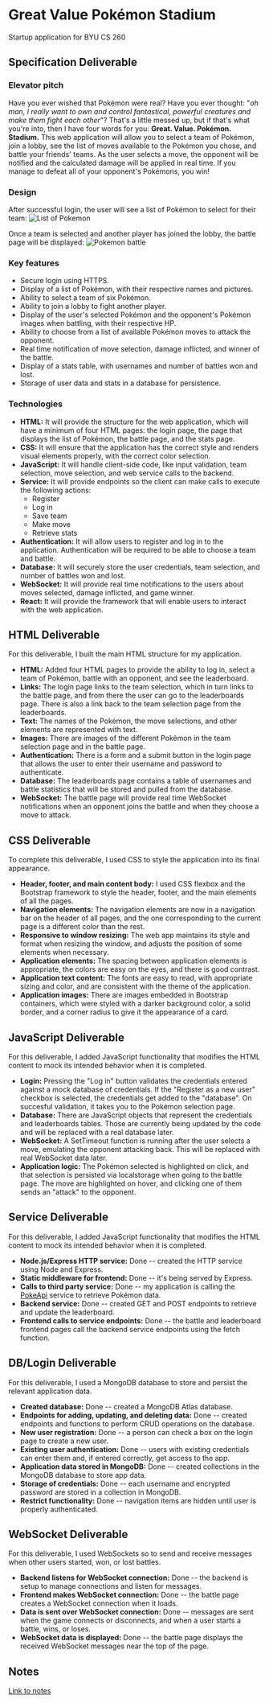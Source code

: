 # Great Value Pokémon Stadium
Startup application for BYU CS 260

## Specification Deliverable

### Elevator pitch
Have you ever wished that Pokémon were real? Have you ever thought: "*oh man, I really want to own and control fantastical, powerful creatures and make them fight each other*"? That's a little messed up, but if that's what you're into, then I have four words for you: **Great. Value. Pokémon. Stadium.** This web application will allow you to select a team of Pokémon, join a lobby, see the list of moves available to the Pokémon you chose, and battle your friends' teams. As the user selects a move, the opponent will be notified and the calculated damage will be applied in real time. If you manage to defeat all of your opponent's Pokémons, you win!

### Design
After successful login, the user will see a list of Pokémon to select for their team:
![List of Pokemon](public/images/readme/pokemon_list.png)

Once a team is selected and another player has joined the lobby, the battle page will be displayed:
![Pokemon battle](public/images/readme/pokemon_battle.png)

### Key features
- Secure login using HTTPS.
- Display of a list of Pokémon, with their respective names and pictures.
- Ability to select a team of six Pokémon.
- Ability to join a lobby to fight another player.
- Display of the user's selected Pokémon and the opponent's Pokémon images when battling, with their respective HP.
- Ability to choose from a list of available Pokémon moves to attack the opponent.
- Real time notification of move selection, damage inflicted, and winner of the battle.
- Display of a stats table, with usernames and number of battles won and lost.
- Storage of user data and stats in a database for persistence.

### Technologies
- **HTML:** It will provide the structure for the web application, which will have a minimum of four HTML pages: the login page, the page that displays the list of Pokémon, the battle page, and the stats page.
- **CSS:** It will ensure that the application has the correct style and renders visual elements properly, with the correct color selection.
- **JavaScript:** It will handle client-side code, like input validation, team selection, move selection, and web service calls to the backend.
- **Service:** It will provide endpoints so the client can make calls to execute the following actions:
    - Register
    - Log in
    - Save team
    - Make move
    - Retrieve stats
- **Authentication:** It will allow users to register and log in to the application. Authentication will be required to be able to choose a team and battle.
- **Database:** It will securely store the user credentials, team selection, and number of battles won and lost.
- **WebSocket:** It will provide real time notifications to the users about moves selected, damage inflicted, and game winner.
- **React:** It will provide the framework that will enable users to interact with the web application.

## HTML Deliverable
For this deliverable, I built the main HTML structure for my application.
- **HTML:** Added four HTML pages to provide the ability to log in, select a team of Pokémon, battle with an opponent, and see the leaderboard.
- **Links:** The login page links to the team selection, which in turn links to the battle page, and from there the user can go to the leaderboards page. There is also a link back to the team selection page from the leaderboards.
- **Text:** The names of the Pokémon, the move selections, and other elements are represented with text.
- **Images:** There are images of the different Pokémon in the team selection page and in the battle page.
- **Authentication:** There is a form and a submit button in the login page that allows the user to enter their username and password to authenticate.
- **Database:** The leaderboards page contains a table of usernames and battle statistics that will be stored and pulled from the database.
- **WebSocket:** The battle page will provide real time WebSocket notifications when an opponent joins the battle and when they choose a move to attack.

## CSS Deliverable
To complete this deliverable, I used CSS to style the application into its final appearance.
- **Header, footer, and main content body:** I used CSS flexbox and the Bootstrap framework to style the header, footer, and the main elements of all the pages.
- **Navigation elements:** The navigation elements are now in a navigation bar on the header of all pages, and the one corresponding to the current page is a different color than the rest.
- **Responsive to window resizing:** The web app maintains its style and format when resizing the window, and adjusts the position of some elements when necessary.
- **Application elements:** The spacing between application elements is appropriate, the colors are easy on the eyes, and there is good contrast.
- **Application text content:** The fonts are easy to read, with appropriate sizing and color, and are consistent with the theme of the application.
- **Application images:** There are images embedded in Bootstrap containers, which were styled with a darker background color, a solid border, and a corner radius to give it the appearance of a card.

## JavaScript Deliverable
For this deliverable, I added JavaScript functionality that modifies the HTML content to mock its intended behavior when it is completed.
- **Login:** Pressing the "Log in" button validates the credentials entered against a mock database of credentials. If the "Register as a new user" checkbox is selected, the credentials get added to the "database". On succesful validation, it takes you to the Pokémon selection page.
- **Database:** There are JavaScript objects that represent the credentials and leaderboards tables. Those are currently being updated by the code and will be replaced with a real database later.
- **WebSocket:** A SetTimeout function is running after the user selects a move, emulating the opponent attacking back. This will be replaced with real WebSocket data later.
- **Application logic:** The Pokémon selected is highlighted on click, and that selection is persisted via localstorage when going to the battle page. The move are highlighted on hover, and clicking one of them sends an "attack" to the opponent. 

## Service Deliverable
For this deliverable, I added JavaScript functionality that modifies the HTML content to mock its intended behavior when it is completed.
- **Node.js/Express HTTP service:** Done -- created the HTTP service using Node and Express.
- **Static middleware for frontend:** Done -- it's being served by Express.
- **Calls to third party service:** Done -- my application is calling the [PokeApi](https://pokeapi.co/) service to retrieve Pokémon data.
- **Backend service:** Done -- created GET and POST endpoints to retrieve and update the leaderboard.
- **Frontend calls to service endpoints:** Done -- the battle and leaderboard frontend pages call the backend service endpoints using the fetch function.

## DB/Login Deliverable
For this deliverable, I used a MongoDB database to store and persist the relevant application data.
- **Created database:** Done -- created a MongoDB Atlas database.
- **Endpoints for adding, updating, and deleting data:** Done -- created endpoints and functions to perform CRUD operations on the database.
- **New user registration:** Done -- a person can check a box on the login page to create a new user.
- **Existing user authentication:** Done -- users with existing credentials can enter them and, if entered correctly, get access to the app.
- **Application data stored in MongoDB:** Done -- created collections in the MongoDB database to store app data.
- **Storage of credentials:** Done -- each username and encrypted password are stored in a collection in MongoDB.
- **Restrict functionality:** Done -- navigation items are hidden until user is properly authenticated.

## WebSocket Deliverable
For this deliverable, I used WebSockets so to send and receive messages when other users started, won, or lost battles.
- **Backend listens for WebSocket connection:** Done -- the backend is setup to manage connections and listen for messages.
- **Frontend makes WebSocket connection:** Done -- the battle page creates a WebSocket connection when it loads.
- **Data is sent over WebSocket connection:** Done -- messages are sent when the game connects or disconnects, and when a user starts a battle, wins, or loses.
- **WebSocket data is displayed:** Done -- the battle page displays the received WebSocket messages near the top of the page.

## Notes
[Link to notes](notes.md)
